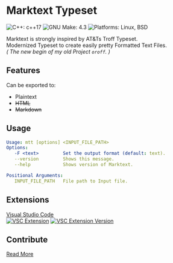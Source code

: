 # Marktext Typeset
![C++: c++17](https://img.shields.io/static/v1?label=c%2B%2B&message=c%2B%2B17&color=%23044F88)
![GNU Make: 4.3](https://img.shields.io/badge/gnu%20make-4.3-lightgrey)
![Platforms: Linux, BSD](https://img.shields.io/badge/platform-linux%20%7C%20bsd-blue)

Marktext is strongly inspired by AT&Ts Troff Typeset.<br>
Modernized Typeset to create easily pretty Formatted Text Files.<br>
*( The new begin of my old Project `oroff`. )*

## Features
Can be exported to:
  - Plaintext
  - ~~HTML~~
  - ~~Markdown~~

## Usage
```yaml
Usage: mtt [options] <INPUT_FILE_PATH>
Options:
   -F <text>         Set the output format (default: text).
   --version         Shows this message.
   --help            Shows version of Marktext.

Positional Arguments:
   INPUT_FILE_PATH   File path to Input file.
```

## Extensions
[Visual Studio Code](https://marketplace.visualstudio.com/items?itemName=b3yc0d3.marktext)<br>
[![VSC Extension](https://img.shields.io/visual-studio-marketplace/i/b3yc0d3.marktext)](https://marketplace.visualstudio.com/items?itemName=b3yc0d3.marktext)
[![VSC Extension Version](https://img.shields.io/visual-studio-marketplace/v/b3yc0d3.marktext)]((https://marketplace.visualstudio.com/items?itemName=b3yc0d3.marktext))

## Contribute
[Read More](CONTRIBUTE.md)


<!-- https://cbea.ms/git-commit/ -->